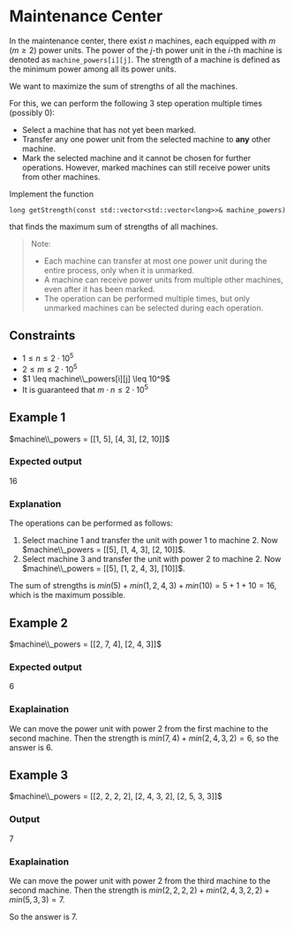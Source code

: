 # Maintenance Center

In the maintenance center, there exist $n$ machines, each equipped with $m$ ($m \geq 2$) power units.
The power of the _j_-th power unit in the _i_-th machine is denoted as `machine_powers[i][j]`.
The strength of a machine is defined as the minimum power among all its power units.

We want to maximize the sum of strengths of all the machines.

For this, we can perform the following 3 step operation multiple times (possibly 0):
- Select a machine that has not yet been marked.
- Transfer any one power unit from the selected machine to **any** other machine.
- Mark the selected machine and it cannot be chosen for further operations. However, marked machines can still receive power units from other machines.

Implement the function 
```
long getStrength(const std::vector<std::vector<long>>& machine_powers)
```
that finds the maximum sum of strengths of all machines.

> Note:
> - Each machine can transfer at most one power unit during the entire process, only when it is unmarked.
> - A machine can receive power units from multiple other machines, even after it has been marked.
> - The operation can be performed multiple times, but only unmarked machines can be selected during each operation.


## Constraints
- $1 \leq n \leq 2 \cdot 10^5$
- $2 \leq m \leq 2 \cdot 10^5$
- $1 \leq machine\\_powers[i][j] \leq 10^9$
- It is guaranteed that $m \cdot n \leq 2 \cdot 10^5$


## Example 1
$machine\\_powers = [[1, 5], [4, 3], [2, 10]]$

### Expected output
$16$

### Explanation
The operations can be performed as follows:
1. Select machine $1$ and transfer the unit with power $1$ to machine $2$. Now $machine\\_powers = [[5], [1, 4, 3], [2, 10]]$.
2. Select machine $3$ and transfer the unit with power $2$ to machine $2$. Now $machine\\_powers = [[5], [1, 2, 4, 3], [10]]$.

The sum of strengths is $min(5) + min(1, 2, 4, 3) + min(10) = 5 + 1 + 10 = 16$, which is the maximum possible.


## Example 2
$machine\\_powers = [[2, 7, 4], [2, 4, 3]]$

### Expected output
$6$

### Exaplaination
We can move the power unit with power $2$ from the first machine to the second machine.
Then the strength is $min(7, 4) + min(2, 4, 3, 2) = 6$, so the answer is $6$.


## Example 3
$machine\\_powers = [[2, 2, 2, 2], [2, 4, 3, 2], [2, 5, 3, 3]]$

### Output
$7$

### Exaplaination
We can move the power unit with power $2$ from the third machine to the second machine.
Then the strength is $min(2, 2, 2, 2) + min(2, 4, 3, 2, 2) + min(5, 3, 3) = 7$.

So the answer is $7$.



